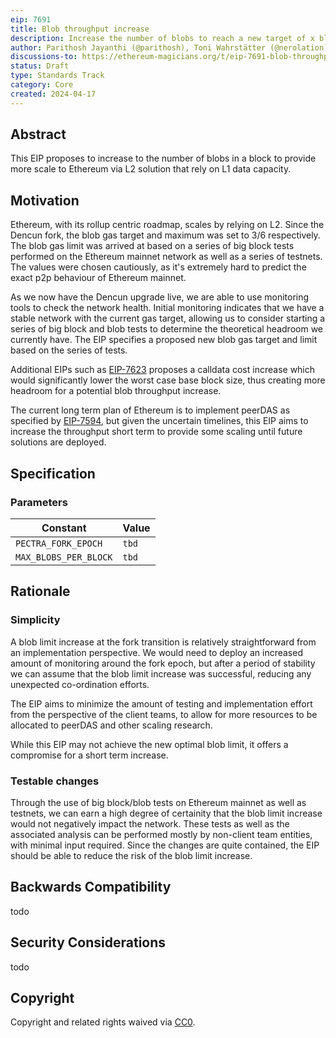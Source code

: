 ```yaml
---
eip: 7691
title: Blob throughput increase
description: Increase the number of blobs to reach a new target of x blobs per block, to be defined by performing tests.
author: Parithosh Jayanthi (@parithosh), Toni Wahrstätter (@nerolation), Sam Calder-Mason (@samcm), Andrew Davis (@savid)
discussions-to: https://ethereum-magicians.org/t/eip-7691-blob-throughput-increase/19694
status: Draft
type: Standards Track
category: Core
created: 2024-04-17
---
```


<!-- TODO: Update "x" in the description above -->

## Abstract

This EIP proposes to increase to the number of blobs in a block to provide more scale to Ethereum via L2 solution that rely on L1 data capacity.

## Motivation

Ethereum, with its rollup centric roadmap, scales by relying on L2. Since the Dencun fork, the blob gas target and maximum was set to 3/6 respectively. The blob gas limit was arrived at based on a series of big block tests performed on the Ethereum mainnet network as well as a series of testnets. The values were chosen cautiously, as it's extremely hard to predict the exact p2p behaviour of Ethereum mainnet.

As we now have the Dencun upgrade live, we are able to use monitoring tools to check the network health. Initial monitoring indicates that we have a stable network with the current gas target, allowing us to consider starting a series of big block and blob tests to determine the theoretical headroom we currently have. The EIP specifies a proposed new blob gas target and limit based on the series of tests.


Additional EIPs such as [EIP-7623](./07623.md) proposes a calldata cost increase which would significantly lower the worst case base block size, thus creating more headroom for a potential blob throughput increase.

The current long term plan of Ethereum is to implement peerDAS as specified by [EIP-7594](./07594.md), but given the uncertain timelines, this EIP aims to increase the throughput short term to provide some scaling until future solutions are deployed.


## Specification

### Parameters

| Constant | Value |
| - | - |
| `PECTRA_FORK_EPOCH` | `tbd` <!-- TODO --> |
| `MAX_BLOBS_PER_BLOCK` | `tbd` <!-- TODO --> |

## Rationale

### Simplicity

A blob limit increase at the fork transition is relatively straightforward from an implementation perspective. We would need to deploy an increased amount of monitoring around the fork epoch, but after a period of stability we can assume that the blob limit increase was successful, reducing any unexpected co-ordination efforts.

The EIP aims to minimize the amount of testing and implementation effort from the perspective of the client teams, to allow for more resources to be allocated to peerDAS and other scaling research.

While this EIP may not achieve the new optimal blob limit, it offers a compromise for a short term increase.

### Testable changes

Through the use of big block/blob tests on Ethereum mainnet as well as testnets, we can earn a high degree of certainity that the blob limit increase would not negatively impact the network. These tests as well as the associated analysis can be performed mostly by non-client team entities, with minimal input required. Since the changes are quite contained, the EIP should be able to reduce the risk of the blob limit increase.

## Backwards Compatibility

todo <!-- TODO -->

## Security Considerations

todo <!-- TODO -->

## Copyright

Copyright and related rights waived via [CC0](/LICENSE.md).
